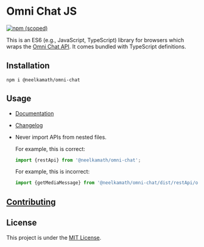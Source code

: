 # Omni Chat JS

[![npm (scoped)](https://img.shields.io/npm/v/@neelkamath/omni-chat)](https://www.npmjs.com/package/@neelkamath/omni-chat)

This is an ES6 (e.g., JavaScript, TypeScript) library for browsers which wraps
the [Omni Chat API](https://github.com/neelkamath/omni-chat-backend). It comes bundled with TypeScript definitions.

## Installation

`npm i @neelkamath/omni-chat`

## Usage

- [Documentation](https://neelkamath.github.io/omni-chat-js/)
- [Changelog](CHANGELOG.md)
- Never import APIs from nested files.

    For example, this is correct:

    ```typescript
    import {restApi} from '@neelkamath/omni-chat';
    ```

    For example, this is incorrect:

    ```typescript
    import {getMediaMessage} from '@neelkamath/omni-chat/dist/restApi/operator';
    ```

## [Contributing](CONTRIBUTING.md)

## License

This project is under the [MIT License](LICENSE).
